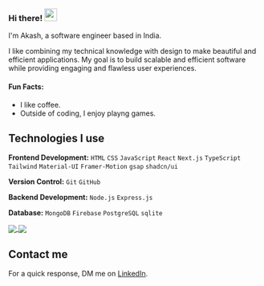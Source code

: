 ### Hi there! <img src="https://emojis.slackmojis.com/emojis/images/1536351075/4594/blob-wave.gif" width="25"/>
 
I'm Akash, a software engineer based in India.   

I like combining my technical knowledge with design to make beautiful and efficient applications. My goal is to build scalable and efficient software while providing engaging and flawless user experiences.

#### Fun Facts:
- I like coffee.
- Outside of coding, I enjoy playng games.
 
## Technologies I use

**Frontend Development:** `HTML` `CSS` `JavaScript` `React` `Next.js` `TypeScript` `Tailwind` `Material-UI` `Framer-Motion` `gsap` `shadcn/ui`
 
**Version Control:** `Git` `GitHub`

**Backend Development:** `Node.js` `Express.js`

**Database:** `MongoDB` `Firebase` `PostgreSQL` `sqlite`

<a href="https://github.com/anuraghazra/github-readme-stats">
  <img align="center" src="https://github-readme-stats.vercel.app/api?username=is-akash&count_private=true&show_icons=true&include_all_commits=true&hide_border=true&hide_title=true" />
</a>
<a href="https://github.com/anuraghazra/github-readme-stats">
  <img align="center" src="https://github-readme-stats.vercel.app/api/top-langs/?username=is-akash&langs_count=3&hide_title=true&hide_border=true" />
</a>

## Contact me

 For a quick response, DM me on [LinkedIn](https://www.linkedin.com/in/akash-debnath-5a8648249/). 
 
